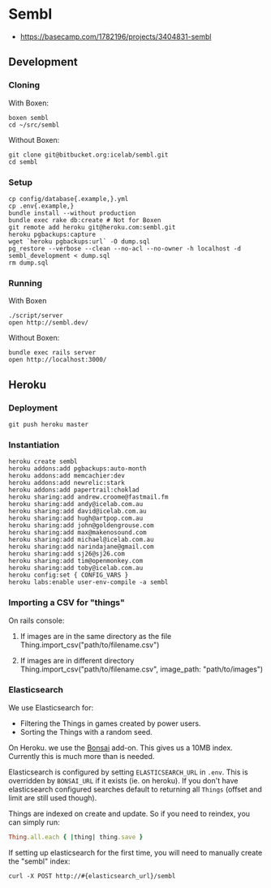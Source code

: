 # Sembl

* <https://basecamp.com/1782196/projects/3404831-sembl>

## Development

### Cloning

With Boxen:

    boxen sembl
    cd ~/src/sembl

Without Boxen:

    git clone git@bitbucket.org:icelab/sembl.git
    cd sembl

### Setup

    cp config/database{.example,}.yml
    cp .env{.example,}
    bundle install --without production
    bundle exec rake db:create # Not for Boxen
    git remote add heroku git@heroku.com:sembl.git
    heroku pgbackups:capture
    wget `heroku pgbackups:url` -O dump.sql
    pg_restore --verbose --clean --no-acl --no-owner -h localhost -d sembl_development < dump.sql
    rm dump.sql

### Running

With Boxen

    ./script/server
    open http://sembl.dev/

Without Boxen:

    bundle exec rails server
    open http://localhost:3000/

## Heroku

### Deployment

    git push heroku master

### Instantiation

    heroku create sembl
    heroku addons:add pgbackups:auto-month
    heroku addons:add memcachier:dev
    heroku addons:add newrelic:stark
    heroku addons:add papertrail:choklad
    heroku sharing:add andrew.croome@fastmail.fm
    heroku sharing:add andy@icelab.com.au
    heroku sharing:add david@icelab.com.au
    heroku sharing:add hugh@artpop.com.au
    heroku sharing:add john@goldengrouse.com
    heroku sharing:add max@makenosound.com
    heroku sharing:add michael@icelab.com.au
    heroku sharing:add narindajane@gmail.com
    heroku sharing:add sj26@sj26.com
    heroku sharing:add tim@openmonkey.com
    heroku sharing:add toby@icelab.com.au
    heroku config:set { CONFIG_VARS }
    heroku labs:enable user-env-compile -a sembl

### Importing a CSV for "things"

On rails console:

1. If images are in the same directory as the file
    Thing.import_csv("path/to/filename.csv")

2. If images are in different directory
    Thing.import_csv("path/to/filename.csv", image_path: "path/to/images")


### Elasticsearch

We use Elasticsearch for:

* Filtering the Things in games created by power users.
* Sorting the Things with a random seed.

On Heroku. we use the [Bonsai](http://bonsai.io) add-on. This gives us a 10MB index. Currently this is much more than is needed.

Elasticsearch is configured by setting `ELASTICSEARCH_URL` in `.env`. This is overridden by `BONSAI_URL` if it exists (ie. on heroku). If you don't have elasticsearch configured searches default to returning all `Things` (offset and limit are still used though).

Things are indexed on create and update. So if you need to reindex, you can simply run:

```ruby
Thing.all.each { |thing| thing.save }
```

If setting up elasticsearch for the first time, you will need to manually create the "sembl" index:

```
curl -X POST http://#{elasticsearch_url}/sembl
```
